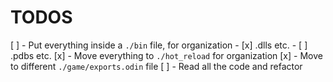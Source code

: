 # TODOS
[ ] - Put everything inside a `./bin` file, for organization
    - [x] .dlls etc.
    - [ ] .pdbs etc.
[x] - Move everything to `./hot_reload` for organization
[x] - Move to different `./game/exports.odin` file
[ ] - Read all the code and refactor
